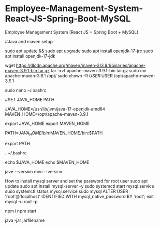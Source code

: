 # Employee-Management-System-React-JS-Spring-Boot-MySQL
Employee Management System (React JS + Spring Boot + MySQL)

#Java and maven setup

sudo apt update && sudo apt upgrade
sudo apt install openjdk-17-jre
sudo apt install openjdk-17-jdk

wget https://dlcdn.apache.org/maven/maven-3/3.9.1/binaries/apache-maven-3.9.1-bin.tar.gz
tar -xvf apache-maven-3.9.1-bin.tar.gz
sudo mv apache-maven-3.9.1 /opt/
sudo chown -R $USER:$USER /opt/apache-maven-3.9.1


sudo nano ~/.bashrc

#SET JAVA_HOME PATH

JAVA_HOME=/usr/lib/jvm/java-17-openjdk-amd64
MAVEN_HOME=/opt/apache-maven-3.9.1

export JAVA_HOME
export MAVEN_HOME

PATH=$JAVA_HOME/bin:$MAVEN_HOME/bin:$PATH

export PATH


. ~/.bashrc

echo $JAVA_HOME
echo $MAVEN_HOME

jave --version
mvn --version

How to install mysql server and set the password for root user
sudo apt update
sudo apt install mysql-server -y
sudo systemctl start mysql.service
sudo systemctl status mysql.service
sudo mysql
ALTER USER 'root'@'localhost' IDENTIFIED WITH mysql_native_password BY 'root';
exit
mysql -u root -p


npm i
npm start

java -jar jarfilename

